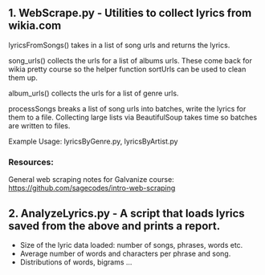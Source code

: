 
## 1. WebScrape.py - Utilities to collect lyrics from wikia.com 
lyricsFromSongs() takes in a list of song urls and returns the lyrics.

song_urls() collects the urls for a list of albums urls. These come back for wikia pretty course so the helper function sortUrls can be used to clean them up.

album_urls() collects the urls for a list of genre urls.

processSongs breaks a list of song urls into batches, write the lyrics for them to a file.
Collecting large lists via BeautifulSoup takes time so batches are written to files.

Example Usage: lyricsByGenre.py, lyricsByArtist.py

### Resources:
General web scraping notes for Galvanize course: https://github.com/sagecodes/intro-web-scraping

## 2. AnalyzeLyrics.py - A script that loads lyrics saved from the above and prints a report.
- Size of the lyric data loaded: number of songs, phrases, words etc.
- Average number of words and characters per phrase and song.
- Distributions of words, bigrams ...

[//]: # (## Next steps)
[//]: # (Generate song lyrics.  Consider constraining via forcing rhyming words every 1.5 phrases. Forward - Backward RNN)

